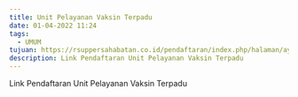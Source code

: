 ```yaml
---
title: Unit Pelayanan Vaksin Terpadu
date: 01-04-2022 11:24
tags:
  - UMUM
tujuan: https://rsuppersahabatan.co.id/pendaftaran/index.php/halaman/ayovaksin
description: Link Pendaftaran Unit Pelayanan Vaksin Terpadu
---
```

Link Pendaftaran Unit Pelayanan Vaksin Terpadu